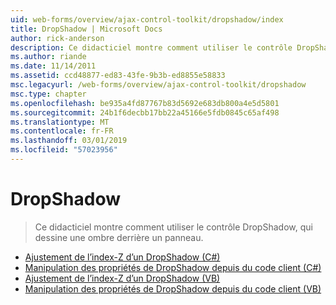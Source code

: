 ```yaml
---
uid: web-forms/overview/ajax-control-toolkit/dropshadow/index
title: DropShadow | Microsoft Docs
author: rick-anderson
description: Ce didacticiel montre comment utiliser le contrôle DropShadow, qui dessine une ombre derrière un panneau.
ms.author: riande
ms.date: 11/14/2011
ms.assetid: ccd48877-ed83-43fe-9b3b-ed8855e58833
msc.legacyurl: /web-forms/overview/ajax-control-toolkit/dropshadow
msc.type: chapter
ms.openlocfilehash: be935a4fd87767b83d5692e683db800a4e5d5801
ms.sourcegitcommit: 24b1f6decbb17bb22a45166e5fdb0845c65af498
ms.translationtype: MT
ms.contentlocale: fr-FR
ms.lasthandoff: 03/01/2019
ms.locfileid: "57023956"
---
```

<a name="dropshadow"></a>DropShadow
====================
> Ce didacticiel montre comment utiliser le contrôle DropShadow, qui dessine une ombre derrière un panneau.


- [Ajustement de l’index-Z d’un DropShadow (C#)](adjusting-the-z-index-of-a-dropshadow-cs.md)
- [Manipulation des propriétés de DropShadow depuis du code client (C#)](manipulating-dropshadow-properties-from-client-code-cs.md)
- [Ajustement de l’index-Z d’un DropShadow (VB)](adjusting-the-z-index-of-a-dropshadow-vb.md)
- [Manipulation des propriétés de DropShadow depuis du code client (VB)](manipulating-dropshadow-properties-from-client-code-vb.md)
